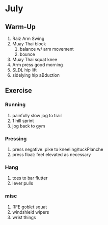 # July

## Warm-Up

1. Raiz Arm Swing
1. Muay Thai block
   1. balance w/ arm movement
   2. bounce
1. Muay Thai squat knee
1. Arm press good morning
1. SLDL hip lift
1. sidelying hip aBduction

## Exercise

### Running

1. painfully slow jog to trail
1. 1 hill sprint
1. jog back to gym

### Pressing

1. press negative: pike to kneeling/tuckPlanche
1. press float: feet elevated as necessary

### Hang

1. toes to bar flutter
1. lever pulls

### misc

1. RFE goblet squat
1. windshield wipers
1. wrist things

